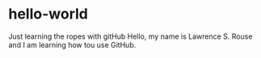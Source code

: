 # hello-world
Just learning the ropes with gitHub
Hello, my name is Lawrence S. Rouse and I am learning how tou use GitHub.
